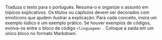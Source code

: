 Traduza o texto para o português. Resuma-o e organize o assunto em tópicos explicativos. Os títulos ou capítulos devem ser decorados com emoticons que ajudem ilustrar a explicação. Para cada conceito, insira um exemplo lúdico e um exemplo prático. Se houver exemplos de códigos, evolva-os entre o bloco de código ```<linguagem> ```. Coloque a saída em um único bloco no formato Markdown.